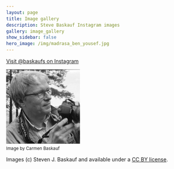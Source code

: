 ```yaml
---
layout: page
title: Image gallery
description: Steve Baskauf Instagram images
gallery: image_gallery
show_sidebar: false
hero_image: /img/madrasa_ben_yousef.jpg
---
```


[Visit @baskaufs on Instagram](https://www.instagram.com/baskaufs/)

<img src="/img/profile-pic-carmen-small.jpg" alt="Steve Baskauf profile photo" width="200"><br/>
<small>Image by Carmen Baskauf</small>

Images (c) Steven J. Baskauf and available under a [CC BY license](https://creativecommons.org/licenses/by/4.0/).
